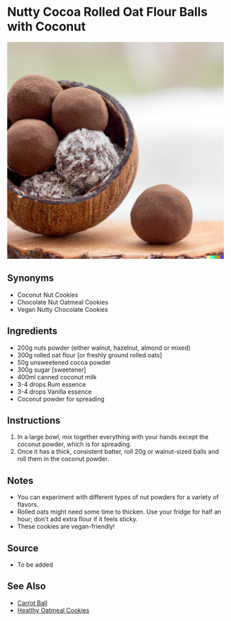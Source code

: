 # Nutty Cocoa Rolled Oat Flour Balls with Coconut

![Nutty Cocoa Rolled Oat Flour Balls with Coconut](./aipics/coconut_ball.png)

## Synonyms

- Coconut Nut Cookies
- Chocolate Nut Oatmeal Cookies
- Vegan Nutty Chocolate Cookies

## Ingredients

- 200g nuts powder (either walnut, hazelnut, almond or mixed)
- 300g rolled oat flour [or freshly ground rolled oats]
- 50g unsweetened cocoa powder
- 300g sugar [sweetener]
- 400ml canned coconut milk
- 3-4 drops Rum essence
- 3-4 drops Vanilla essence
- Coconut powder for spreading

## Instructions

1. In a large bowl, mix together everything with your hands except the coconut powder, which is for spreading.
2. Once it has a thick, consistent batter, roll 20g or walnut-sized balls and roll them in the coconut powder.

## Notes

- You can experiment with different types of nut powders for a variety of flavors.
- Rolled oats might need some time to thicken. Use your fridge for half an hour; don't add extra flour if it feels sticky.
- These cookies are vegan-friendly!

## Source

- To be added

## See Also

- [Carrot Ball](./carrot_ball.md)
- [Healthy Oatmeal Cookies](./HealthyOatmealCookies.md)

